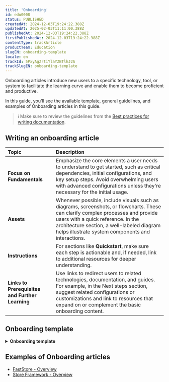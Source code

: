 ```yaml
---
title: 'Onboarding'
id: edu0008
status: PUBLISHED
createdAt: 2024-12-03T19:24:22.388Z
updatedAt: 2025-02-03T11:11:00.388Z
publishedAt: 2024-12-03T19:24:22.388Z
firstPublishedAt: 2024-12-03T19:24:22.388Z
contentType: trackArticle
productTeam: Education
slugEN: onboarding-template
locale: en
trackId: 5PxyAgZrtiYlaYZBTlhJ2A
trackSlugEN: onboarding-template
---
```


Onboarding articles introduce new users to a specific technology, tool, or system to facilitate the learning curve and enable them to become proficient and productive.

In this guide, you'll see the available template, general guidelines, and examples of Onboarding articles in this guide.

> ℹ️ Make sure to review the guidelines from the [Best practices for writing documentation](https://deploy-preview-4--language-hub.netlify.app/docs/documentation/best-practices-for-writing-documentation).

## Writing an onboarding article

| Topic | Description |
| :---- | :---- |
| **Focus on Fundamentals** | Emphasize the core elements a user needs to understand to get started, such as critical dependencies, initial configurations, and key setup steps. Avoid overwhelming users with advanced configurations unless they're necessary for the initial usage.  |
| **Assets** | Whenever possible, include visuals such as diagrams, screenshots, or flowcharts. These can clarify complex processes and provide users with a quick reference. In the architecture section, a well-labeled diagram helps illustrate system components and interactions. |
| **Instructions** | For sections like **Quickstart**, make sure each step is actionable and, if needed, link to additional resources for deeper understanding. |
| **Links to Prerequisites and Further Learning** | Use links to redirect users to related technologies, documentation, and guides. For example, in the Next steps section, suggest related configurations or customizations and link to resources that expand on or complement the basic onboarding content. |

## Onboarding template

<details>
<summary><b>Onboarding template</b></summary>

```md
# Title
[Describe what the technology is in this section.]

Ex.: To work with {technology name}, you should be familiar with the following technologies:
[Add here the technologies that the user should know before starting to work with it.]
[Technology 1](/link)
[Technology 2](/link)
[Technology 3](/link)
… 
## {technology name} architecture
[Add here a diagram illustrating the technology architecture and provide an explanation.]

## Quickstart
[Describe the instructions for developing a project using the technology, from installing the requirements to running the project locally. The steps below can vary depending on the technology used.]

### 1. Initial settings
[Describe the requirements and initial configuration needed before developing the project.]

### 2.  Setting up the project
[Provide instructions for setting up the development environment to kickstart the project and run it locally.]

### 3. Customizing the storefront
[After running the project locally, describe the customization options available.]

## Next steps
[Suggest additional initial configurations or steps for those who have completed the quickstart section, and include the card component along with links to suggestions.]
```

</details>

## Examples of Onboarding articles

- [FastStore - Overview](https://developers.vtex.com/docs/guides/faststore)  
- [Store Framework - Overview](https://developers.vtex.com/docs/guides/store-framework)
